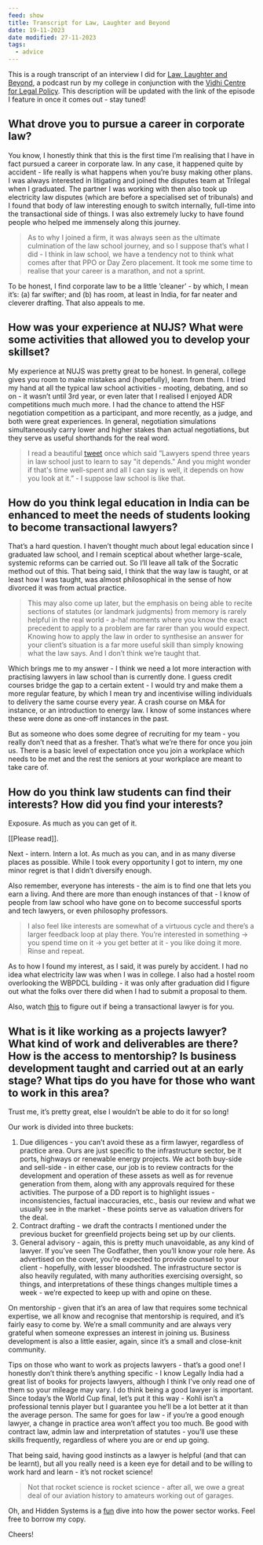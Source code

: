 ```yaml
---
feed: show
title: Transcript for Law, Laughter and Beyond
date: 19-11-2023
date modified: 27-11-2023
tags:
  - advice
---
```

This is a rough transcript of an interview I did for [Law, Laughter and Beyond](https://open.spotify.com/show/6cBfpq43XuUCBRyVKmXpil), a podcast run by my college in conjunction with the [Vidhi Centre for Legal Policy](https://vidhilegalpolicy.in/). This description will be updated with the link of the episode I feature in once it comes out - stay tuned!

## What drove you to pursue a career in corporate law?

You know, I honestly think that this is the first time I’m realising that I have in fact pursued a career in corporate law. In any case, it happened quite by accident - life really is what happens when you’re busy making other plans. I was always interested in litigating and joined the disputes team at Trilegal when I graduated. The partner I was working with then also took up electricity law disputes (which are before a specialised set of tribunals) and I found that body of law interesting enough to switch internally, full-time into the transactional side of things. I was also extremely lucky to have found people who helped me immensely along this journey.

> As to why I joined a firm, it was always seen as the ultimate culmination of the law school journey, and so I suppose that’s what I did - I think in law school, we have a tendency not to think what comes after that PPO or Day Zero placement. It took me some time to realise that your career is a marathon, and not a sprint.

To be honest, I find corporate law to be a little ’cleaner’ - by which, I mean it’s: (a) far swifter; and (b) has room, at least in India, for far neater and cleverer drafting. That also appeals to me.

## How was your experience at NUJS? What were some activities that allowed you to develop your skillset?

My experience at NUJS was pretty great to be honest. In general, college gives you room to make mistakes and (hopefully), learn from them. I tried my hand at all the typical law school activities - mooting, debating, and so on - it wasn’t until 3rd year, or even later that I realised I enjoyed ADR competitions much much more. I had the chance to attend the HSF negotiation competition as a participant, and more recently, as a judge, and both were great experiences. In general, negotiation simulations simultaneously carry lower and higher stakes than actual negotiations, but they serve as useful shorthands for the real word.

> I read a beautiful [tweet](https://x.com/canpanicnow/status/1712634765147275493?s=61) once which said ”Lawyers spend three years in law school just to learn to say "it depends." And you might wonder if that's time well-spent and all I can say is well, it depends on how you look at it.” - I suppose law school is like that. 

## How do you think legal education in India can be enhanced to meet the needs of students looking to become transactional lawyers?

That’s a hard question. I haven’t thought much about legal education since I graduated law school, and I remain sceptical about whether large-scale, systemic reforms can be carried out. So I’ll leave all talk of the Socratic method out of this. That being said, I think that the way law is taught, or at least how I was taught, was almost philosophical in the sense of how divorced it was from actual practice. 

> This may also come up later, but the emphasis on being able to recite sections of statutes (or landmark judgments) from memory is rarely helpful in the real world - a-ha! moments where you know the exact precedent to apply to a problem are far rarer than you would expect. Knowing how to apply the law in order to synthesise an answer for your client’s situation is a far more useful skill than simply knowing what the law says. And I don’t think we’re taught that.

Which brings me to my answer - I think we need a lot more interaction with practising lawyers in law school than is currently done. I guess credit courses bridge the gap to a certain extent - I would try and make them a more regular feature, by which I mean try and incentivise willing individuals to delivery the same course every year. A crash course on M&A for instance, or an introduction to energy law. I know of some instances where these were done as one-off instances in the past.

But as someone who does some degree of recruiting for my team - you really don’t need that as a fresher. That’s what we’re there for once you join us. There is a basic level of expectation once you join a workplace which needs to be met and the rest the seniors at your workplace are meant to take care of.

## How do you think law students can find their interests? How did you find your interests?

Exposure. As much as you can get of it. 

[[Please read]].

Next - intern. Intern a lot. As much as you can, and in as many diverse places as possible. While I took every opportunity I got to intern, my one minor regret is that I didn’t diversify enough. 

Also remember, everyone has interests - the aim is to find one that lets you earn a living. And there are more than enough instances of that - I know of people from law school who have gone on to become successful sports and tech lawyers, or even philosophy professors. 

> I also feel like interests are somewhat of a virtuous cycle and there’s a larger feedback loop at play there. You’re interested in something -> you spend time on it -> you get better at it - you like doing it more. Rinse and repeat.

As to how I found my interest, as I said, it was purely by accident. I had no idea what electricity law was when I was in college. I also had a hostel room overlooking the WBPDCL building - it was only after graduation did I figure out what the folks over there did when I had to submit a proposal to them.

Also, watch [this](https://www.youtube.com/watch?v=RpUJfW4WTKw&pp=ygUYYXJlIHlvdSBkZXN0aW5lZCB0byBkZWFs) to figure out if being a transactional lawyer is for you.

## What is it like working as a projects lawyer? What kind of work and deliverables are there? How is the access to mentorship? Is business development taught and carried out at an early stage? What tips do you have for those who want to work in this area? 

Trust me, it’s pretty great, else I wouldn’t be able to do it for so long! 

Our work is divided into three buckets:

1. Due diligences - you can’t avoid these as a firm lawyer, regardless of practice area. Ours are just specific to the infrastructure sector, be it ports, highways or renewable energy projects. We act both buy-side and sell-side - in either case, our job is to review contracts for the development and operation of these assets as well as for revenue generation from them, along with any approvals required for these activities. The purpose of a DD report is to highlight issues - inconsistencies, factual inaccuracies, etc., basis our review and what we usually see in the market - these points serve as valuation drivers for the deal.
2. Contract drafting - we draft the contracts I mentioned under the previous bucket for greenfield projects being set up by our clients. 
3. General advisory - again, this is pretty much unavoidable, as any kind of lawyer. If you’ve seen The Godfather, then you’ll know your role here. As advertised on the cover, you’re expected to provide counsel to your client - hopefully, with lesser bloodshed. The infrastructure sector is also heavily regulated, with many authorities exercising oversight, so things, and interpretations of these things changes multiple times a week - we’re expected to keep up with and opine on these.

On mentorship - given that it’s an area of law that requires some technical expertise, we all know and recognise that mentorship is required, and it’s fairly easy to come by. We’re a small community and are always very grateful when someone expresses an interest in joining us. Business development is also a little easier, again, since it’s a small and close-knit community.

Tips on those who want to work as projects lawyers - that’s a good one! I honestly don’t think there’s anything specific - I know Legally India had a great list of books for projects lawyers, although I think I’ve only read one of them so your mileage may vary. I do think being a good lawyer is important. Since today’s the World Cup final, let’s put it this way - Kohli isn’t a professional tennis player but I guarantee you he‘ll be a lot better at it than the average person. The same for goes for law - if you’re a good enough lawyer, a change in practice area won’t affect you too much. Be good with contract law, admin law and interpretation of statutes - you’ll use these skills frequently, regardless of where you are or end up going. 

That being said, having good instincts as a lawyer is helpful (and that can be learnt), but all you really need is a keen eye for detail and to be willing to work hard and learn - it’s not rocket science! 

> Not that rocket science is rocket science - after all, we owe a great deal of our aviation history to amateurs working out of garages.

Oh, and Hidden Systems is a [fun](https://www.theverge.com/2023/3/17/23645204/hidden-systems-book-internet-water-power) dive into how the power sector works. Feel free to borrow my copy. 

Cheers!
